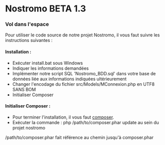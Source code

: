 # Nostromo BETA 1.3
### Vol dans l'espace
Pour utiliser le code source de notre projet Nostromo, il vous faut suivre les instructions suivantes :
 
#### Installation :
 - Exécuter install.bat sous Windows
 - Indiquer les informations demandées
 - Implémenter notre script SQL 'Nostromo_BDD.sql' dans votre base de données liée aux informations indiquées ultérieurement
 - Changer l'encodage du fichier src/Models/MConnexion.php en UTF8 SANS BOM
 - Initialiser Composer
 
#### Initialiser Composer :
 - Pour terminer l'installation, il vous faut [composer].
 - Exécuter la commande : php /path/to/composer.phar update au sein du projet nostromo

/path/to/composer.phar fait référence au chemin jusqu'à composer.phar
 
 
[composer]: https://getcomposer.org/download/